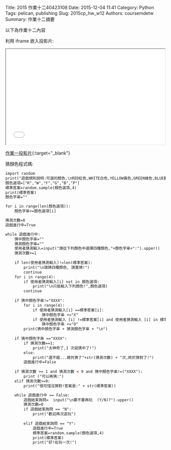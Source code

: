 Title: 2015 作業十二40423108
Date: 2015-12-04 11:41
Category: Python
Tags: pelican, publishing
Slug: 2015cp_hw_w12
Authors: coursemdetw
Summary: 作業十二摘要

以下為作業十二內容

利用 iframe 嵌入投影片:

<iframe src="40423108_cp_w12_p.html" width="500" height="300"></iframe>

[作業一投影片](40423108_cp_w12_p.html){:target="_blank"}


猜顏色程式碼:
~~~html
import random
print("遊戲規則說明:可選的顏色,\nRED紅色,WHITE白色,YELLOW黃色,GREEN綠色,BLUE藍色,PURPLE紫色,\nRWYGBP\nX代表位置與顏色都對,O但表顏色對位置不對")
顏色選項=["R","W","Y","G","B","P"]
標準答案=random.sample(顏色選項,4)
print(標準答案)
顏色字串=""

for i in range(len(顏色選項)):
    顏色字串+=顏色選項[i]

猜測次數=0
遊戲進行中=True

while 遊戲進行中:
    猜中顏色字串=""
    猜測顏色字串=""
    使用者猜測輸入=input("請從下列顏色中選擇四種顏色,"+顏色字串+":").upper()
    猜測次數+=1
     
    if len(使用者猜測輸入)!=len(標準答案):
        print("\n請猜四種顏色, 請重猜!")
        continue
    for i in range(4):
        if 使用者猜測輸入[i] not in 顏色選項:
            print("\n只能輸入下列顏色!",顏色選項)
        continue
         
    if 猜中顏色字串!="XXXX":
        for i in range(4):
            if 使用者猜測輸入[i] ==標準答案[i]:
                猜中顏色字串 +="X"
            if 使用者猜測輸入 [i] !=標準答案[i] and 使用者猜測輸入 [i] in 標準答案:
                猜中顏色字串 +="O"
        print(猜中顏色字串 + 猜測顏色字串 + "\n")
     
    if 猜中顏色字串 =="XXXX":
        if 猜測次數==1:
            print("太神奇了,1 次就猜中了!")
        else:
            print("還不錯...總共猜了"+str(猜測次數) + "次,終於猜對了!")
        遊戲進行中=False
     
    if 猜測次數 >= 1 and 猜測次數 < 9 and 猜中顏色字串!=("XXXX"):
        print ("可以再猜:")
    elif 猜測次數>=9:
        print("很可惜沒猜對!答案是:" + str(標準答案))

    while 遊戲進行中 == False:
        遊戲結束詢問=  input("\n要不要再玩  (Y/N)?").upper()
        猜測次數=0
        if 遊戲結束詢問 == "N":
            print("歡迎再次遊玩")
            
        elif 遊戲結束詢問 == "Y":
            遊戲進行中=True
            標準答案=random.sample(顏色選項,4)
            print(標準答案)
            print("好!在玩一次!")
~~~